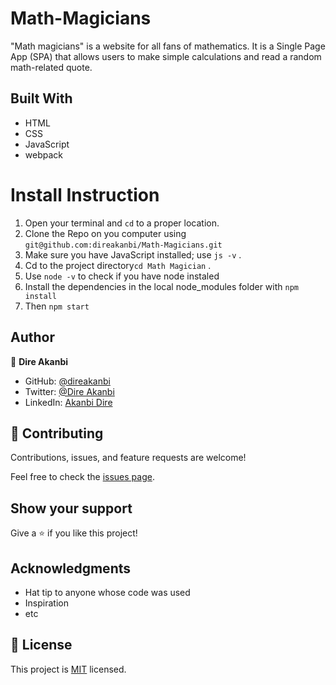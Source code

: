 # Math-Magicians
"Math magicians" is a website for all fans of mathematics. It is a Single Page App (SPA) that allows users to make simple calculations and read a random math-related quote.

## Built With

- HTML
- CSS
- JavaScript
- webpack

# Install Instruction
1. Open your terminal and `cd` to a proper location.
2. Clone the Repo on you computer using `git@github.com:direakanbi/Math-Magicians.git`
3. Make sure you have JavaScript installed; use `js -v` .
4. Cd to the project directory`cd Math Magician` .
5. Use `node -v` to check if you have node instaled
6. Install the dependencies in the local node_modules folder with `npm install`
7. Then `npm start`

## Author

👤 **Dire Akanbi**

- GitHub: [@direakanbi](https://github.com/direakanbi)
- Twitter: [@Dire Akanbi](https://twitter.com/DireAkanbi)
- LinkedIn: [Akanbi Dire](https://www.linkedin.com/in/dire-akanbi-63bbbb217)

## 🤝 Contributing

Contributions, issues, and feature requests are welcome!

Feel free to check the [issues page](https://github.com/direakanbi/Math-Magicians/issues).

## Show your support

Give a ⭐️ if you like this project!

## Acknowledgments

- Hat tip to anyone whose code was used
- Inspiration
- etc

## 📝 License

This project is [MIT](...) licensed.